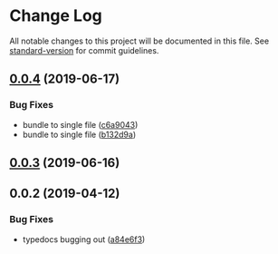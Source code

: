 # Change Log

All notable changes to this project will be documented in this file. See [standard-version](https://github.com/conventional-changelog/standard-version) for commit guidelines.

## [0.0.4](https://github.com/brettdorrans/redux-socket/compare/v0.0.3...v0.0.4) (2019-06-17)


### Bug Fixes

* bundle to single file ([c6a9043](https://github.com/brettdorrans/redux-socket/commit/c6a9043))
* bundle to single file ([b132d9a](https://github.com/brettdorrans/redux-socket/commit/b132d9a))



## [0.0.3](https://github.com/brettdorrans/redux-socket/compare/v0.0.2...v0.0.3) (2019-06-16)



## 0.0.2 (2019-04-12)


### Bug Fixes

* typedocs bugging out ([a84e6f3](https://github.com/brettdorrans/redux-socket/commit/a84e6f3))
